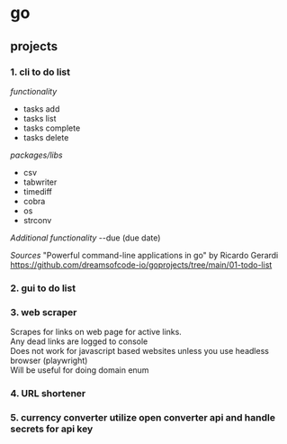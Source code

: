 # go

## projects

### 1. cli to do list
*functionality*
* tasks add
* tasks list
* tasks complete
* tasks delete

*packages/libs*
* csv
* tabwriter
* timediff
* cobra
* os
* strconv

*Additional functionality*
--due (due date)

*Sources*
"Powerful command-line applications in go" by Ricardo Gerardi
https://github.com/dreamsofcode-io/goprojects/tree/main/01-todo-list

### 2. gui to do list

### 3. web scraper
Scrapes for links on web page for active links.
<br>
Any dead links are logged to console
<br>
Does not work for javascript based websites unless you use headless browser (playwright)
<br>
Will be useful for doing domain enum

### 4. URL shortener

### 5. currency converter utilize open converter api and handle secrets for api key

